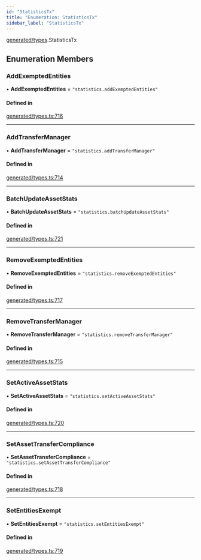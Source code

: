 ```yaml
---
id: "StatisticsTx"
title: "Enumeration: StatisticsTx"
sidebar_label: "StatisticsTx"
---
```


[generated/types](../../../../modules/Generated/Types/Types.md).StatisticsTx

## Enumeration Members

### AddExemptedEntities

• **AddExemptedEntities** = ``"statistics.addExemptedEntities"``

#### Defined in

[generated/types.ts:716](https://github.com/PolymeshAssociation/polymesh-sdk/blob/b55e63737/src/generated/types.ts#L716)

___

### AddTransferManager

• **AddTransferManager** = ``"statistics.addTransferManager"``

#### Defined in

[generated/types.ts:714](https://github.com/PolymeshAssociation/polymesh-sdk/blob/b55e63737/src/generated/types.ts#L714)

___

### BatchUpdateAssetStats

• **BatchUpdateAssetStats** = ``"statistics.batchUpdateAssetStats"``

#### Defined in

[generated/types.ts:721](https://github.com/PolymeshAssociation/polymesh-sdk/blob/b55e63737/src/generated/types.ts#L721)

___

### RemoveExemptedEntities

• **RemoveExemptedEntities** = ``"statistics.removeExemptedEntities"``

#### Defined in

[generated/types.ts:717](https://github.com/PolymeshAssociation/polymesh-sdk/blob/b55e63737/src/generated/types.ts#L717)

___

### RemoveTransferManager

• **RemoveTransferManager** = ``"statistics.removeTransferManager"``

#### Defined in

[generated/types.ts:715](https://github.com/PolymeshAssociation/polymesh-sdk/blob/b55e63737/src/generated/types.ts#L715)

___

### SetActiveAssetStats

• **SetActiveAssetStats** = ``"statistics.setActiveAssetStats"``

#### Defined in

[generated/types.ts:720](https://github.com/PolymeshAssociation/polymesh-sdk/blob/b55e63737/src/generated/types.ts#L720)

___

### SetAssetTransferCompliance

• **SetAssetTransferCompliance** = ``"statistics.setAssetTransferCompliance"``

#### Defined in

[generated/types.ts:718](https://github.com/PolymeshAssociation/polymesh-sdk/blob/b55e63737/src/generated/types.ts#L718)

___

### SetEntitiesExempt

• **SetEntitiesExempt** = ``"statistics.setEntitiesExempt"``

#### Defined in

[generated/types.ts:719](https://github.com/PolymeshAssociation/polymesh-sdk/blob/b55e63737/src/generated/types.ts#L719)
